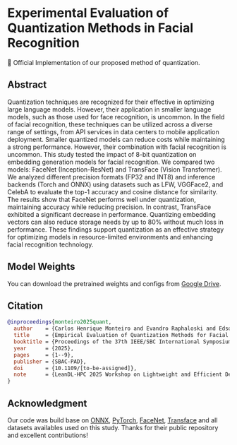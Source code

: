 # Experimental Evaluation of Quantization Methods in Facial Recognition


📌 Official Implementation of our proposed method of quantization.

## Abstract
Quantization techniques are recognized for their effective in optimizing large language models. However, their application in smaller language models, such as those used for face recognition, is uncommon. In the field of facial recognition, these techniques can be utilized across a diverse range of settings, from API services in data centers to mobile application deployment. Smaller quantized models can reduce costs while maintaining a strong performance. However, their combination with facial recognition is uncommon. This study tested the impact of 8-bit quantization on embedding generation models for facial recognition. We compared two models: FaceNet (Inception-ResNet) and TransFace (Vision Transformer). We analyzed different precision formats (FP32 and INT8) and inference backends (Torch and ONNX) using datasets such as LFW, VGGFace2, and CelebA to evaluate the top-1 accuracy and cosine distance for similarity. The results show that FaceNet performs well under quantization, maintaining accuracy while reducing precision. In contrast, TransFace exhibited a significant decrease in performance. Quantizing embedding vectors can also reduce storage needs by up to 80% without much loss in performance. These findings support quantization as an effective strategy for optimizing models in resource-limited environments and enhancing facial recognition technology.


## Model Weights
You can download the pretrained weights and configs from [Google Drive](https://drive.google.com/drive/folders/1Cn_-LrrGdaIa4MIAlCQGmBorWmFz0yLX?usp=sharing).
 
## Citation

```bibtex 
@inproceedings{monteiro2025quant,
  author    = {Carlos Henrique Monteiro and Evandro Raphaloski and Edson Takashi Matsubara},
  title     = {Empirical Evaluation of Quantization Methods for Facial Recognition Models},
  booktitle = {Proceedings of the 37th IEEE/SBC International Symposium on Computer Architecture and High Performance Computing},
  year      = {2025},
  pages     = {1--9},
  publisher = {SBAC-PAD},
  doi       = {10.1109/[to-be-assigned]},
  note      = {LeanDL-HPC 2025 Workshop on Lightweight and Efficient Deep Learning in HPC Environments}
}
```

## Acknowledgment
Our code was build base on [ONNX](https://github.com/onnx/onnx.git), [PyTorch](https://github.com/pytorch/pytorch.git), [FaceNet](https://github.com/timesler/facenet-pytorch.git), [Transface](https://github.com/DanJun6737/TransFace.git) and all datasets availables used on this study. Thanks for their public repository and excellent contributions!

